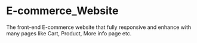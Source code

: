 # E-commerce_Website
The front-end E-commerce website that fully responsive and enhance with many pages like Cart, Product, More info page etc.
